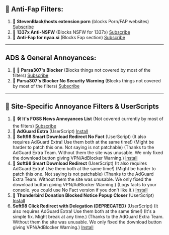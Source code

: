 ## **🚫 Anti-Fap Filters:**
1. 🌟 **StevenBlack/hosts extension porn** (blocks Porn/FAP websites) [Subscribe](https://subscribe.adblockplus.org/?location=https://raw.githubusercontent.com/StevenBlack/hosts/master/alternates/porn-only/hosts&title=StevenBlack/hosts%20extension%20porn)
2. 🚫 **1337x Anti-NSFW** (Blocks NSFW for 1337x) [Subscribe](https://subscribe.adblockplus.org/?location=https://raw.githubusercontent.com/Parsa307/filterlists/main/1337x-anti-nsfw.txt&title=1337x%20Anti-NSFW)
3. 🚫 **Anti-Fap for nyaa.si** (Blocks Fap section) [Subscribe](https://subscribe.adblockplus.org/?location=https://raw.githubusercontent.com/Parsa307/filterlists/main/anti-fap-for-nyaa.si.txt&title=Anti-Fap%20for%20nyaa.si)

---

## **ADS & General Annoyances:**
1. 🌟 🚫 **Parsa307's Blocker** (Blocks things not covered by most of the filters) [Subscribe](https://subscribe.adblockplus.org/?location=https://raw.githubusercontent.com/Parsa307/filterlists/main/parsa307-blocker.txt&title=Parsa307's%20Blocker)
2. 🚫 **Parsa307's Blocker No Security Warning** (Blocks things not covered by most of the filters) [Subscribe](https://subscribe.adblockplus.org/?location=https://raw.githubusercontent.com/Parsa307/filterlists/main/parsa307-blocker-no-security-warning.txt&title=Parsa307's%20Blocke%20No%20Security%20Warning)

---

## 📰 **Site-Specific Annoyance Filters & UserScripts**
1. 🌟 **🛠️ It's FOSS News Annoyances List** (Not covered currently by most of the filters) [Subscribe](https://subscribe.adblockplus.org/?location=https://raw.githubusercontent.com/Parsa307/filterlists/main/itsfoss-news-annoyances.txt&title=It%27s%20FOSS%20News%20Annoyances%20List)
2. 🌟 **AdGuard Extra** (UserScript) [Install](https://userscripts.adtidy.org/release/adguard-extra/1.0/adguard-extra.user.js)
3. 🌟 **Soft98 Smart Download Redirect No Fact** (UserScript) (It also requires AdGuard Extra! Use them both at the same time!) (Might be harder to patch this one. Not saying is not patchable) (Thanks to the AdGuard Extra Team. Without them the site was unusable. We only fixed the download button giving VPN/AdBlocker Warning.) [Install](https://raw.githubusercontent.com/Parsa307/filterlists/main/UserScripts/Soft98_Smart_Download_Redirect_No_Fact.user.js)
4. 🌟 **Soft98 Smart Download Redirect** (UserScript) (It also requires AdGuard Extra! Use them both at the same time!) (Might be harder to patch this one. Not saying is not patchable) (Thanks to the AdGuard Extra Team. Without them the site was unusable. We only fixed the download button giving VPN/AdBlocker Warning.) (Logs facts to your console. you could use No Fact version if you don't like it.) [Install](https://raw.githubusercontent.com/Parsa307/filterlists/main/UserScripts/Soft98_Smart_Download_Redirect.user.js)
5. 🌟 **Thunderbird Donation Blocked Notice Popup Closer** (UserScript) [Install](https://raw.githubusercontent.com/Parsa307/filterlists/main/UserScripts/Thunderbird_Donation_Blocked_Notice_Popup_Closer.user.js)
5. **Soft98 Click Redirect with Delegation (DEPRECATED)** (UserScript) (It also requires AdGuard Extra! Use them both at the same time!) (It's a simple fix. Might break at any time.) (Thanks to the AdGuard Extra Team. Without them the site was unusable. We only fixed the download button giving VPN/AdBlocker Warning.) [Install](https://raw.githubusercontent.com/Parsa307/filterlists/main/UserScripts/Soft98_Click_Redirect_with_Delegation.user.js)
